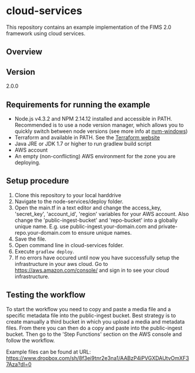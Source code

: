 # cloud-services

This repository contains an example implementation of the FIMS 2.0 framework using cloud services.

## Overview


## Version

2.0.0

## Requirements for running the example
* Node.js v4.3.2 and NPM 2.14.12 installed and accessible in PATH. Recommended is to use a node version manager, which allows you to quickly switch between node versions (see more info at [nvm-windows](https://github.com/coreybutler/nvm-windows))
* Terraform and available in PATH. See the [Terraform website](https://www.terraform.io/)
* Java JRE or JDK 1.7 or higher to run gradlew build script
* AWS account
* An empty (non-conflicting) AWS environment for the zone you are deploying.

## Setup procedure
1. Clone this repository to your local harddrive
2. Navigate to the node-services/deploy folder.
3. Open the main.tf in a text editor and change the access_key, 'secret_key', 'account_id', 'region' variables for your AWS account. Also change the 'public-ingest-bucket' and 'repo-bucket' into a globally unique name. E.g. use public-ingest.your-domain.com and private-repo.your-domain.com to ensure unique names.
4. Save the file.
5. Open command line in cloud-services folder.
6. Execute `gradlew deploy`.
9. If no errors have occured until now you have successfully setup the infrastructure in your aws cloud. Go to https://aws.amazon.com/console/ and sign in to see your cloud infrastructure.

## Testing the workflow
To start the workflow you need to copy and paste a media file and a specific metadata file into the public-ingest bucket. Best strategy is to create manually a third bucket in which you upload a media and metadata files. From there you can then do a copy and paste into the public-ingest bucket. Then go to the 'Step Functions' section on the AWS console and follow the workflow.

Example files can be found at URL:
https://www.dropbox.com/sh/8f3ei9tnr2e3na1/AABzP4iPVGXDAUtvOmXF37Aza?dl=0
